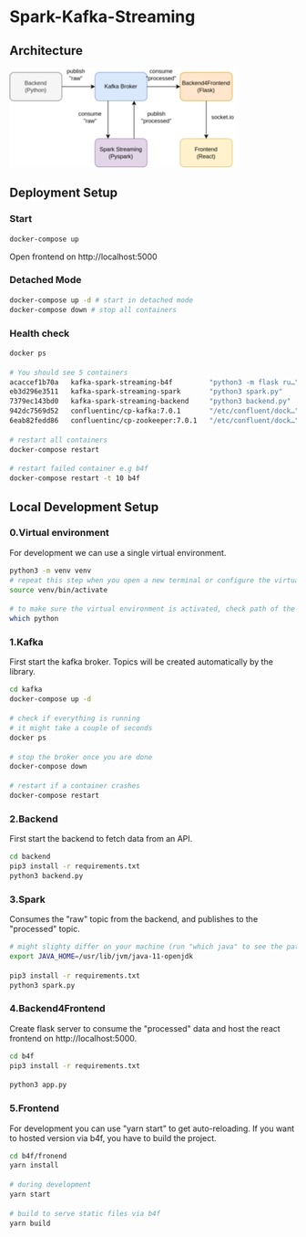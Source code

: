 # Spark-Kafka-Streaming

## Architecture 

![architecture](architecture.png)

## Deployment Setup 

### Start 
```bash 
docker-compose up 
```
Open frontend on http://localhost:5000

### Detached Mode
```bash 
docker-compose up -d # start in detached mode
docker-compose down # stop all containers
```
### Health check 
```bash 
docker ps 

# You should see 5 containers
acaccef1b70a   kafka-spark-streaming-b4f         "python3 -m flask ru…"   3 minutes ago   Up 15 seconds             0.0.0.0:5000->5000/tcp, :::5000->5000/tcp   b4f
eb3d296e3511   kafka-spark-streaming-spark       "python3 spark.py"       3 minutes ago   Up 15 seconds                                                         spark
7379ec143bd0   kafka-spark-streaming-backend     "python3 backend.py"     3 minutes ago   Up 15 seconds                                                         backend
942dc7569d52   confluentinc/cp-kafka:7.0.1       "/etc/confluent/dock…"   3 minutes ago   Up 30 seconds (healthy)   0.0.0.0:9092->9092/tcp, :::9092->9092/tcp   broker
6eab82fedd86   confluentinc/cp-zookeeper:7.0.1   "/etc/confluent/dock…"   3 minutes ago   Up 54 seconds             2181/tcp, 2888/tcp, 3888/tcp                zookeeper

# restart all containers
docker-compose restart

# restart failed container e.g b4f
docker-compose restart -t 10 b4f
```

## Local Development Setup

### 0.Virtual environment
For development we can use a single virtual environment.
```bash 
python3 -m venv venv 
# repeat this step when you open a new terminal or configure the virtual environment in your IDE.
source venv/bin/activate

# to make sure the virtual environment is activated, check path of the python interpreter
which python
```
### 1.Kafka 
First start the kafka broker. Topics will be created automatically by the library.
```bash 
cd kafka 
docker-compose up -d

# check if everything is running
# it might take a couple of seconds
docker ps

# stop the broker once you are done
docker-compose down

# restart if a container crashes
docker-compose restart
```

### 2.Backend 
First start the backend to fetch data from an API.
```bash 
cd backend
pip3 install -r requirements.txt
python3 backend.py
```

### 3.Spark
Consumes the "raw" topic from the backend, and publishes to the "processed" topic.
```bash 
# might slighty differ on your machine (run "which java" to see the path)
export JAVA_HOME=/usr/lib/jvm/java-11-openjdk

pip3 install -r requirements.txt
python3 spark.py
```

### 4.Backend4Frontend
Create flask server to consume the "processed" data and host the react frontend on http://localhost:5000.
```bash
cd b4f
pip3 install -r requirements.txt

python3 app.py
```

### 5.Frontend
For development you can use "yarn start" to get auto-reloading. If you want to hosted version via b4f, you have to build the project.
```bash
cd b4f/fronend
yarn install

# during development
yarn start

# build to serve static files via b4f
yarn build
```